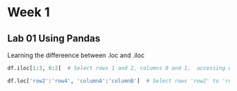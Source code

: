 # Week 1
## Lab 01 Using Pandas
Learning the differeence between .loc and .iloc
```python 
df.iloc[1:3, 0:2]  # Select rows 1 and 2, columns 0 and 1,  accessing data based on integer positions

df.loc['row2':'row4', 'columnA':'columnB']  # Select rows 'row2' to 'row4', columns 'columnA' to 'columnB', accessing data based on label locations
```
